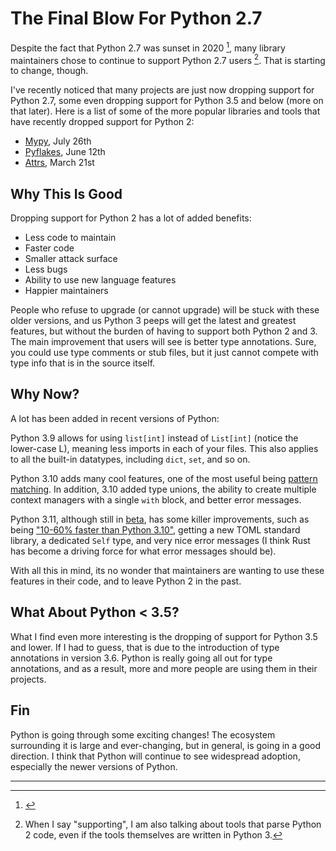 # The Final Blow For Python 2.7

Despite the fact that Python 2.7 was sunset in 2020 [^1], many library maintainers
chose to continue to support Python 2.7 users [^2]. That is starting to change, though.

I've recently noticed that many projects are just now dropping support for Python 2.7,
some even dropping support for Python 3.5 and below (more on that later).
Here is a list of some of the more popular libraries and tools that have recently
dropped support for Python 2:

* [Mypy](https://github.com/python/mypy/pull/13135), July 26th
* [Pyflakes](https://github.com/PyCQA/pyflakes/pull/707), June 12th
* [Attrs](https://github.com/python-attrs/attrs/pull/936), March 21st

## Why This Is Good

Dropping support for Python 2 has a lot of added benefits:

* Less code to maintain
* Faster code
* Smaller attack surface
* Less bugs
* Ability to use new language features
* Happier maintainers

People who refuse to upgrade (or cannot upgrade) will be stuck with these older
versions, and us Python 3 peeps will get the latest and greatest features, but
without the burden of having to support both Python 2 and 3. The main improvement
that users will see is better type annotations. Sure, you could use type comments
or stub files, but it just cannot compete with type info that is in the source
itself.

## Why Now?

A lot has been added in recent versions of Python:

Python 3.9 allows for using `list[int]` instead of `List[int]` (notice the lower-case
L), meaning less imports in each of your files. This also applies to all the built-in
datatypes, including `dict`, `set`, and so on.

Python 3.10 adds many cool features, one of the most useful being
[pattern matching](https://peps.python.org/pep-0636/#appendix-a). In addition, 3.10
added type unions, the ability to create multiple context managers with a single
`with` block, and better error messages.

Python 3.11, although still in [beta](https://docs.python.org/3.11/whatsnew/3.11.html),
has some killer improvements, such as being ["10-60% faster than Python 3.10"](https://peps.python.org/pep-0664/#features-for-3-11),
getting a new TOML standard library, a dedicated `Self` type, and very nice error messages
(I think Rust has become a driving force for what error messages should be).

With all this in mind, its no wonder that maintainers are wanting to use these features
in their code, and to leave Python 2 in the past.

## What About Python < 3.5?

What I find even more interesting is the
dropping of support for Python 3.5 and lower. If I had to guess, that is due to the
introduction of type annotations in version 3.6. Python is really going all out for type
annotations, and as a result, more and more people are using them in their projects.

## Fin

Python is going through some exciting changes! The ecosystem surrounding it is large
and ever-changing, but in general, is going in a good direction. I think that Python
will continue to see widespread adoption, especially the newer versions of Python.

---

[^1]: [](https://www.python.org/doc/sunset-python-2/)

[^2]: When I say "supporting", I am also talking about tools that parse Python 2 code,
even if the tools themselves are written in Python 3.

